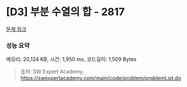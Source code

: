 # [D3] 부분 수열의 합 - 2817 

[문제 링크](https://swexpertacademy.com/main/code/problem/problemDetail.do?contestProbId=AV7IzvG6EksDFAXB) 

### 성능 요약

메모리: 20,124 KB, 시간: 1,950 ms, 코드길이: 1,509 Bytes



> 출처: SW Expert Academy, https://swexpertacademy.com/main/code/problem/problemList.do